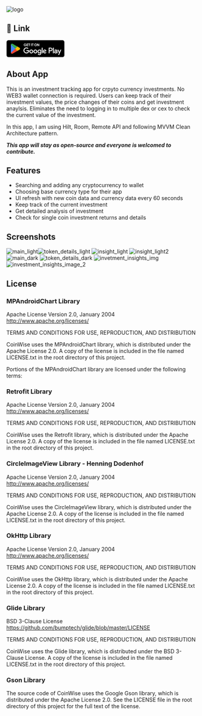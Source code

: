 ![logo](https://user-images.githubusercontent.com/101017069/235486524-32d73858-c062-4c45-b881-ffe161d85d3e.png)

## 🔗 Link

[![Google Play](/app/src/main/res/drawable/google_play_icon.png)](https://play.google.com/store/apps/details?id=coinwise.investmenttracker)

## About App

This is an investment tracking app for crpyto currency investments. No WEB3 wallet connection is required. Users can keep track of their investment values, the price changes of their coins and get investment anaylsis. Eliminates the need to logging in to multiple dex or cex to check the current value of the investment.

In this app, I am using Hilt, Room, Remote API and following MVVM Clean Architecture pattern. 

***This app will stay as open-source and everyone is welcomed to contribute.***



## Features

- Searching and adding any cryptocurrency to wallet
- Choosing base currency type for their app
- UI refresh with new coin data and currency data every 60 seconds
- Keep track of the current investment
- Get detailed analysis of investment
- Check for single coin investment returns and details


## Screenshots
![main_light](https://user-images.githubusercontent.com/101017069/235479962-f89b7ce0-8e16-4ed6-bbcf-cffe84e2a491.jpg)![token_details_light](https://user-images.githubusercontent.com/101017069/235479951-b69effab-4f25-43b2-ab0a-367471cada22.jpg)
![insight_light](https://user-images.githubusercontent.com/101017069/235479956-4f269cf6-4e9f-412a-ae54-559e7607b3ac.jpg)
![insight_light2](https://user-images.githubusercontent.com/101017069/235479959-5fcd1166-6aac-43e2-aa26-7abe22807c0f.jpg)
![main_dark](https://user-images.githubusercontent.com/101017069/235479965-2904f38f-b360-49ed-8628-e59a5fa4df55.jpg)
![token_details_dark](https://user-images.githubusercontent.com/101017069/235479955-02cd3b86-7be0-403f-8cb7-6bf95e543d3e.jpg)
![invetment_insights_img](https://user-images.githubusercontent.com/101017069/235479958-5a654aeb-9a0d-4ca0-8d5b-228df89daa15.jpg)
![investment_insights_image_2](https://user-images.githubusercontent.com/101017069/235479960-78ea4e37-f2bc-470c-8649-ca6de90a4852.jpg)
## License

### MPAndroidChart Library

Apache License
Version 2.0, January 2004
http://www.apache.org/licenses/

TERMS AND CONDITIONS FOR USE, REPRODUCTION, AND DISTRIBUTION

CoinWise uses the MPAndroidChart library, which is distributed under the Apache License 2.0. A copy of the license is included in the file named LICENSE.txt in the root directory of this project.

Portions of the MPAndroidChart library are licensed under the following terms:


### Retrofit Library

Apache License
Version 2.0, January 2004
http://www.apache.org/licenses/

TERMS AND CONDITIONS FOR USE, REPRODUCTION, AND DISTRIBUTION

CoinWise uses the Retrofit library, which is distributed under the Apache License 2.0. A copy of the license is included in the file named LICENSE.txt in the root directory of this project.

### CircleImageView Library - Henning Dodenhof
Apache License
Version 2.0, January 2004
http://www.apache.org/licenses/

TERMS AND CONDITIONS FOR USE, REPRODUCTION, AND DISTRIBUTION

CoinWise uses the CircleImageView library, which is distributed under the Apache License 2.0. A copy of the license is included in the file named LICENSE.txt in the root directory of this project.

### OkHttp Library

Apache License
Version 2.0, January 2004
http://www.apache.org/licenses/

TERMS AND CONDITIONS FOR USE, REPRODUCTION, AND DISTRIBUTION

CoinWise uses the OkHttp library, which is distributed under the Apache License 2.0. A copy of the license is included in the file named LICENSE.txt in the root directory of this project.


### Glide Library

BSD 3-Clause License
https://github.com/bumptech/glide/blob/master/LICENSE

TERMS AND CONDITIONS FOR USE, REPRODUCTION, AND DISTRIBUTION

CoinWise uses the Glide library, which is distributed under the BSD 3-Clause License. A copy of the license is included in the file named LICENSE.txt in the root directory of this project.

### Gson Library
The source code of CoinWise uses the Google Gson library, which is distributed under the Apache License 2.0. See the LICENSE file in the root directory of this project for the full text of the license.
